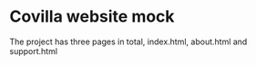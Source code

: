 # Covilla website mock

The project has three pages in total, index.html, about.html and support.html
